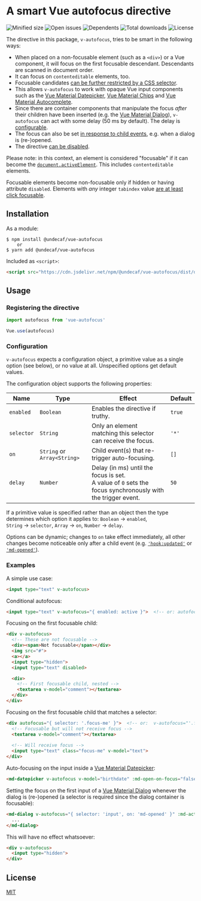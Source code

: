 # A smart Vue autofocus directive

![Minified size](https://badgen.net/bundlephobia/min/@undecaf/vue-autofocus)
![Open issues](https://badgen.net/github/open-issues/undecaf/vue-autofocus)
![Dependents](https://badgen.net/npm/dependents/@undecaf/vue-autofocus)
![Total downloads](https://badgen.net/npm/dt/@undecaf/vue-autofocus)
![License](https://badgen.net/github/license/undecaf/vue-autofocus)


The directive in this package, `v-autofocus`, tries to be smart in the following ways:

+   When placed on a non-focusable element (such as a `<div>`) or a Vue component, 
    it will focus on the first focusable descendant. Descendants are scanned in document order.
+   It can focus on `contenteditable` elements, too.
+   Focusable candidates [can be further restricted by a CSS selector](#configuration).
+   This allows `v-autofocus` to work with opaque Vue input components such as the
    [Vue Material Datepicker](https://vuematerial.io/components/datepicker),
    [Vue Material Chips](https://vuematerial.io/components/datepicker) and
    [Vue Material Autocomplete](https://vuematerial.io/components/autocomplete).
+   Since there are container components that manipulate the focus _after_ their children have been
    inserted (e.g. the [Vue Material Dialog](https://vuematerial.io/components/dialog)),
    `v-autofocus` can act with some delay (50&nbsp;ms by default). The delay is [configurable](#configuration).
+   The focus can also be set [in response to child events](#configuration), e.g. when a dialog is
    (re-)opened. 
+   The directive [can be disabled](#configuration).
    
Please note: in this context, an element is considered "focusable" if it can become the
[`document.activeElement`](https://developer.mozilla.org/en-US/docs/Web/API/DocumentOrShadowRoot/activeElement).
This includes `contenteditable` elements.

Focusable elements become non-focusable only if hidden or having attribute `disabled`.
Elements with _any_ integer `tabindex` value [are at least click focusable](https://html.spec.whatwg.org/multipage/interaction.html#the-tabindex-attribute).


## Installation

As a module:

```shell script
$ npm install @undecaf/vue-autofocus
    or
$ yarn add @undecaf/vue-autofocus
```

Included as `<script>`:

```html
<script src="https://cdn.jsdelivr.net/npm/@undecaf/vue-autofocus/dist/directives.min.js"></script>
```


## Usage

### Registering the directive

```javascript 1.8
import autofocus from 'vue-autofocus'

Vue.use(autofocus)
```


### Configuration

`v-autofocus` expects a configuration object, a primitive value as a single option (see below), or no
value at all. Unspecified options get default values.

The configuration object supports the following properties:

| Name | Type | Effect | Default |
|------|------|--------|---------|
| `enabled` | `Boolean` | Enables the directive if truthy. | `true` |
| `selector` | `String` | Only an element matching this selector can receive the focus. | `'*'` |
| `on` | `String` or `Array<String>` | Child event(s) that re-trigger auto-focusing.  | `[]` |
| `delay` | `Number` | Delay (in ms) until the focus is set.<br>A value of `0` sets the focus synchronously with the trigger event. | `50` |


If a primitive value is specified rather than an object then the type determines which option it applies to:
`Boolean`&nbsp;→&nbsp;`enabled`, `String`&nbsp;→&nbsp;`selector`, `Array`&nbsp;→&nbsp;`on`, `Number`&nbsp;→&nbsp;`delay`.

Options can be dynamic; changes to `on` take effect immediately, all other changes become noticeable only after a child event
(e.g. [`'hook:updated'`](https://twitter.com/DamianDulisz/status/981549658571968512) or
[`'md-opened'`](https://vuematerial.io/components/dialog)).

### Examples

A simple use case:

```html
<input type="text" v-autofocus>
```

Conditional autofocus:

```html
<input type="text" v-autofocus="{ enabled: active }">  <!-- or: autofocus="Boolean(active)" -->
```

Focusing on the first focusable child:

```html
<div v-autofocus>
  <!-- These are not focusable -->
  <div><span>Not focusable</span></div>
  <img src="#">
  <a></a>
  <input type="hidden">
  <input type="text" disabled>

  <div>
    <!-- First focusable child, nested -->
    <textarea v-model="comment"></textarea>
  </div>    
</div>
```

Focusing on the first focusable child that matches a selector:

```html
<div autofocus="{ selector: '.focus-me' }">  <!-- or:  v-autofocus="'.focus-me'" -->
  <!-- Focusable but will not receive focus -->
  <textarea v-model="comment"></textarea>
    
  <!-- Will receive focus -->
  <input type="text" class="focus-me" v-model="text">
</div>
```

Auto-focusing on the input inside a [Vue Material Datepicker](https://vuematerial.io/components/datepicker):

```html
<md-datepicker v-autofocus v-model="birthdate" :md-open-on-focus="false" />
```

Setting the focus on the first input of a [Vue Material Dialog](https://vuematerial.io/components/dialog)
whenever the dialog is (re-)opened (a selector is required since the dialog container is
focusable):

```html
<md-dialog v-autofocus="{ selector: 'input', on: 'md-opened' }" :md-active="showDialog">
  ...
</md-dialog>
```

This will have no effect whatsoever:

```html
<div v-autofocus>
  <input type="hidden">
</div>
```


## License

[MIT](http://opensource.org/licenses/MIT)
